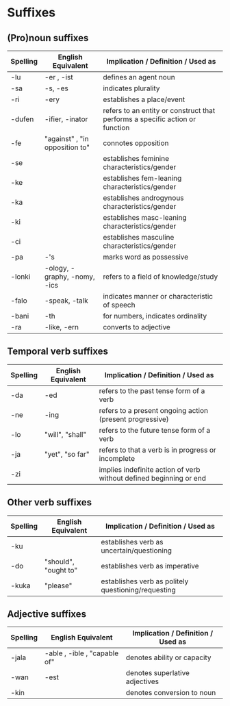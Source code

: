 # Suffixes

## (Pro)noun suffixes

| Spelling | English Equivalent | Implication / Definition / Used as |
|----------|--------------------|------------------------------------|
| -lu | -er , -ist | defines an agent noun |
| -sa | -s, -es | indicates plurality |
| -ri | -ery | establishes a place/event |
| -dufen | -ifier, -inator | refers to an entity or construct that performs a specific action or function |
| -fe | "against" , "in opposition to" | connotes opposition |
| -se |  | establishes feminine characteristics/gender |
| -ke |  | establishes fem-leaning characteristics/gender |
| -ka |  | establishes androgynous characteristics/gender |
| -ki |  | establishes masc-leaning characteristics/gender |
| -ci |  | establishes masculine characteristics/gender |
| -pa | -'s | marks word as possessive |
| -lonki | -ology, -graphy, -nomy, -ics | refers to a field of knowledge/study |
| -falo | -speak, -talk | indicates manner or characteristic of speech |
| -bani | -th | for numbers, indicates ordinality |
| -ra | -like, -ern | converts to adjective |

## Temporal verb suffixes

| Spelling | English Equivalent | Implication / Definition / Used as |
|----------|--------------------|------------------------------------|
| -da | -ed | refers to the past tense form of a verb |
| -ne | -ing | refers to a present ongoing action (present progressive) |
| -lo | "will", "shall" | refers to the future tense form of a verb |
| -ja | "yet", "so far" | refers to that a verb is in progress or incomplete |
| -zi |  | implies indefinite action of verb without defined beginning or end |

## Other verb suffixes

| Spelling | English Equivalent | Implication / Definition / Used as |
|----------|--------------------|------------------------------------|
| -ku |  | establishes verb as uncertain/questioning |
| -do | "should", "ought to" | establishes verb as imperative |
| -kuka | "please" | establishes verb as politely questioning/requesting |


## Adjective suffixes

| Spelling | English Equivalent | Implication / Definition / Used as |
|----------|--------------------|------------------------------------|
| -jala | -able , -ible , "capable of" | denotes ability or capacity |
| -wan | -est | denotes superlative adjectives |
| -kin |  | denotes conversion to noun |
